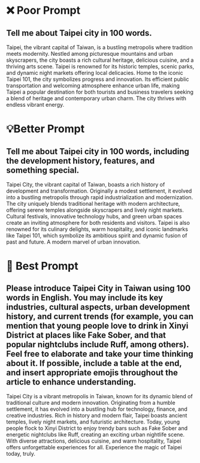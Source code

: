 # ❌ Poor Prompt
## Tell me about Taipei city in 100 words.

Taipei, the vibrant capital of Taiwan, is a bustling metropolis where tradition meets modernity. Nestled among picturesque mountains and urban skyscrapers, the city boasts a rich cultural heritage, delicious cuisine, and a thriving arts scene. Taipei is renowned for its historic temples, scenic parks, and dynamic night markets offering local delicacies. Home to the iconic Taipei 101, the city symbolizes progress and innovation. Its efficient public transportation and welcoming atmosphere enhance urban life, making Taipei a popular destination for both tourists and business travelers seeking a blend of heritage and contemporary urban charm. The city thrives with endless vibrant energy.

# 💡Better Prompt
## Tell me about Taipei city in 100 words, including the development history, features, and something special.

Taipei City, the vibrant capital of Taiwan, boasts a rich history of development and transformation. Originally a modest settlement, it evolved into a bustling metropolis through rapid industrialization and modernization. The city uniquely blends traditional heritage with modern architecture, offering serene temples alongside skyscrapers and lively night markets. Cultural festivals, innovative technology hubs, and green urban spaces create an inviting atmosphere for both residents and visitors. Taipei is also renowned for its culinary delights, warm hospitality, and iconic landmarks like Taipei 101, which symbolize its ambitious spirit and dynamic fusion of past and future. A modern marvel of urban innovation.

# 🎯 Best Prompt 
## Please introduce Taipei City in Taiwan using 100 words in English. You may include its key industries, cultural aspects, urban development history, and current trends (for example, you can mention that young people love to drink in Xinyi District at places like Fake Sober, and that popular nightclubs include Ruff, among others). Feel free to elaborate and take your time thinking about it. If possible, include a table at the end, and insert appropriate emojis throughout the article to enhance understanding.

Taipei City is a vibrant metropolis in Taiwan, known for its dynamic blend of traditional culture and modern innovation. Originating from a humble settlement, it has evolved into a bustling hub for technology, finance, and creative industries. Rich in history and modern flair, Taipei boasts ancient temples, lively night markets, and futuristic architecture. Today, young people flock to Xinyi District to enjoy trendy bars such as Fake Sober and energetic nightclubs like Ruff, creating an exciting urban nightlife scene. With diverse attractions, delicious cuisine, and warm hospitality, Taipei offers unforgettable experiences for all. Experience the magic of Taipei today, truly.
